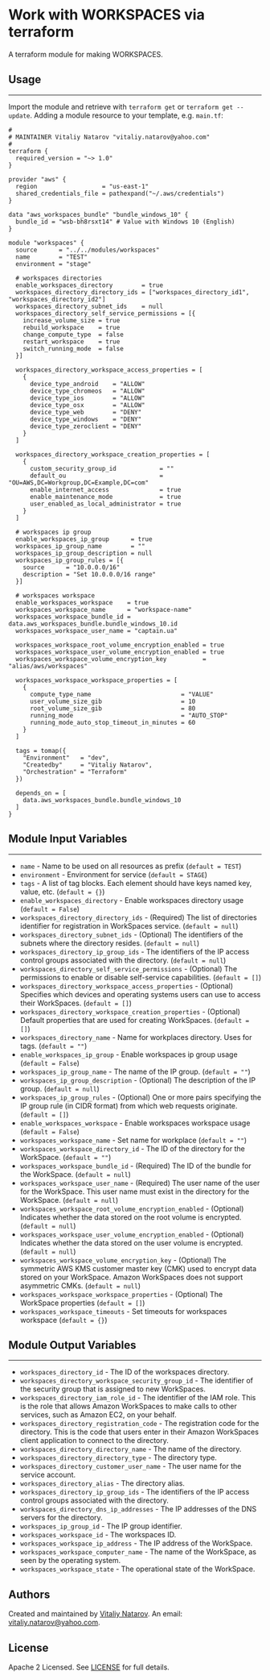 # Work with WORKSPACES via terraform

A terraform module for making WORKSPACES.


## Usage
----------------------
Import the module and retrieve with ```terraform get``` or ```terraform get --update```. Adding a module resource to your template, e.g. `main.tf`:

```
#
# MAINTAINER Vitaliy Natarov "vitaliy.natarov@yahoo.com"
#
terraform {
  required_version = "~> 1.0"
}

provider "aws" {
  region                  = "us-east-1"
  shared_credentials_file = pathexpand("~/.aws/credentials")
}

data "aws_workspaces_bundle" "bundle_windows_10" {
  bundle_id = "wsb-bh8rsxt14" # Value with Windows 10 (English)
}

module "workspaces" {
  source      = "../../modules/workspaces"
  name        = "TEST"
  environment = "stage"

  # workspaces directories
  enable_workspaces_directory        = true
  workspaces_directory_directory_ids = ["workspaces_directory_id1", "workspaces_directory_id2"]
  workspaces_directory_subnet_ids    = null
  workspaces_directory_self_service_permissions = [{
    increase_volume_size = true
    rebuild_workspace    = true
    change_compute_type  = false
    restart_workspace    = true
    switch_running_mode  = false
  }]

  workspaces_directory_workspace_access_properties = [
    {
      device_type_android    = "ALLOW"
      device_type_chromeos   = "ALLOW"
      device_type_ios        = "ALLOW"
      device_type_osx        = "ALLOW"
      device_type_web        = "DENY"
      device_type_windows    = "DENY"
      device_type_zeroclient = "DENY"
    }
  ]

  workspaces_directory_workspace_creation_properties = [
    {
      custom_security_group_id            = ""
      default_ou                          = "OU=AWS,DC=Workgroup,DC=Example,DC=com"
      enable_internet_access              = true
      enable_maintenance_mode             = true
      user_enabled_as_local_administrator = true
    }
  ]

  # workspaces ip group
  enable_workspaces_ip_group      = true
  workspaces_ip_group_name        = ""
  workspaces_ip_group_description = null
  workspaces_ip_group_rules = [{
    source      = "10.0.0.0/16"
    description = "Set 10.0.0.0/16 range"
  }]

  # workspaces workspace
  enable_workspaces_workspace    = true
  workspaces_workspace_name      = "workspace-name"
  workspaces_workspace_bundle_id = data.aws_workspaces_bundle.bundle_windows_10.id
  workspaces_workspace_user_name = "captain.ua"

  workspaces_workspace_root_volume_encryption_enabled = true
  workspaces_workspace_user_volume_encryption_enabled = true
  workspaces_workspace_volume_encryption_key          = "alias/aws/workspaces"

  workspaces_workspace_workspace_properties = [
    {
      compute_type_name                         = "VALUE"
      user_volume_size_gib                      = 10
      root_volume_size_gib                      = 80
      running_mode                              = "AUTO_STOP"
      running_mode_auto_stop_timeout_in_minutes = 60
    }
  ]

  tags = tomap({
    "Environment"   = "dev",
    "Createdby"     = "Vitaliy Natarov",
    "Orchestration" = "Terraform"
  })

  depends_on = [
    data.aws_workspaces_bundle.bundle_windows_10
  ]
}
```

## Module Input Variables
----------------------
- `name` - Name to be used on all resources as prefix (`default = TEST`)
- `environment` - Environment for service (`default = STAGE`)
- `tags` - A list of tag blocks. Each element should have keys named key, value, etc. (`default = {}`)
- `enable_workspaces_directory` - Enable workspaces directory usage (`default = False`)
- `workspaces_directory_directory_ids` - (Required) The list of directories identifier for registration in WorkSpaces service. (`default = null`)
- `workspaces_directory_subnet_ids` - (Optional) The identifiers of the subnets where the directory resides. (`default = null`)
- `workspaces_directory_ip_group_ids` - The identifiers of the IP access control groups associated with the directory. (`default = null`)
- `workspaces_directory_self_service_permissions` - (Optional) The permissions to enable or disable self-service capabilities. (`default = []`)
- `workspaces_directory_workspace_access_properties` - (Optional) Specifies which devices and operating systems users can use to access their WorkSpaces. (`default = []`)
- `workspaces_directory_workspace_creation_properties` - (Optional) Default properties that are used for creating WorkSpaces. (`default = []`)
- `workspaces_directory_name` - Name for workplaces directory. Uses for tags. (`default = ""`)
- `enable_workspaces_ip_group` - Enable workspaces ip group usage (`default = False`)
- `workspaces_ip_group_name` - The name of the IP group. (`default = ""`)
- `workspaces_ip_group_description` - (Optional) The description of the IP group. (`default = null`)
- `workspaces_ip_group_rules` - (Optional) One or more pairs specifying the IP group rule (in CIDR format) from which web requests originate. (`default = []`)
- `enable_workspaces_workspace` - Enable workspaces workspace usage (`default = False`)
- `workspaces_workspace_name` - Set name for workplace (`default = ""`)
- `workspaces_workspace_directory_id` - The ID of the directory for the WorkSpace. (`default = ""`)
- `workspaces_workspace_bundle_id` - (Required) The ID of the bundle for the WorkSpace. (`default = null`)
- `workspaces_workspace_user_name` - (Required) The user name of the user for the WorkSpace. This user name must exist in the directory for the WorkSpace. (`default = null`)
- `workspaces_workspace_root_volume_encryption_enabled` - (Optional) Indicates whether the data stored on the root volume is encrypted. (`default = null`)
- `workspaces_workspace_user_volume_encryption_enabled` - (Optional) Indicates whether the data stored on the user volume is encrypted. (`default = null`)
- `workspaces_workspace_volume_encryption_key` - (Optional) The symmetric AWS KMS customer master key (CMK) used to encrypt data stored on your WorkSpace. Amazon WorkSpaces does not support asymmetric CMKs. (`default = null`)
- `workspaces_workspace_workspace_properties` - (Optional) The WorkSpace properties (`default = []`)
- `workspaces_workspace_timeouts` - Set timeouts for workspaces workspace (`default = {}`)

## Module Output Variables
----------------------
- `workspaces_directory_id` - The ID of the workspaces directory.
- `workspaces_directory_workspace_security_group_id` - The identifier of the security group that is assigned to new WorkSpaces.
- `workspaces_directory_iam_role_id` - The identifier of the IAM role. This is the role that allows Amazon WorkSpaces to make calls to other services, such as Amazon EC2, on your behalf.
- `workspaces_directory_registration_code` - The registration code for the directory. This is the code that users enter in their Amazon WorkSpaces client application to connect to the directory.
- `workspaces_directory_directory_name` - The name of the directory.
- `workspaces_directory_directory_type` -  The directory type.
- `workspaces_directory_customer_user_name` - The user name for the service account.
- `workspaces_directory_alias` - The directory alias.
- `workspaces_directory_ip_group_ids` - The identifiers of the IP access control groups associated with the directory.
- `workspaces_directory_dns_ip_addresses` - The IP addresses of the DNS servers for the directory.
- `workspaces_ip_group_id` - The IP group identifier.
- `workspaces_workspace_id` - The workspaces ID.
- `workspaces_workspace_ip_address` - The IP address of the WorkSpace.
- `workspaces_workspace_computer_name` - The name of the WorkSpace, as seen by the operating system.
- `workspaces_workspace_state` - The operational state of the WorkSpace.


## Authors

Created and maintained by [Vitaliy Natarov](https://github.com/SebastianUA). An email: [vitaliy.natarov@yahoo.com](vitaliy.natarov@yahoo.com).

## License

Apache 2 Licensed. See [LICENSE](https://github.com/SebastianUA/terraform/blob/master/LICENSE) for full details.
